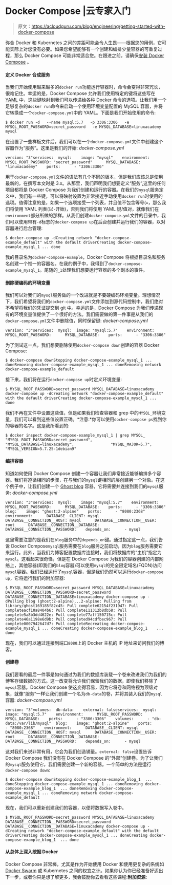 # Docker Compose |云专家入门

> 原文：<https://acloudguru.com/blog/engineering/getting-started-with-docker-compose>

弥合 Docker 和 Kubernetes 之间的差距可能会令人生畏——根据您的用例，它可能实际上对您没有必要。如果您希望能够有一个创建和编排少量容器的可重复过程，那么 Docker Compose 可能非常适合您。在跟进之前，请确保[安装 Docker Compose](https://docs.docker.com/compose/install/) 。

#### 定义 Docker 合成服务

当我们开始使用越来越多的`docker run`功能运行容器时，命令会变得非常冗长，很难记住。幸运的是，Docker Compose 允许我们使用特定的键将这些写在 [YAML](https://wpengine.linuxacademy.com/devops/learn-the-yaml-basics/?utm_source) 中，这些键映射到我们可以传递给各种 Docker 命令的选项。让我们用一个足够复杂的`docker run`命令来启动一个使用环境变量配置的 MySQL 容器，并将它转换成一个`docker-compose.yml`中的 YAML。下面是我们开始使用的命令:

```
$ docker run -d   --name mysql:5.7   -p 3306:3306   -e MYSQL_ROOT_PASSWORD=secret_password   -e MYSQL_DATABASE=linuxacademy   mysql
```

在设置了一些样板文件后，我们可以在一个`docker-compose.yml`文件中创建这个容器作为“服务”。这里是我们的开始: *docker-compose.yml*

```
version: "3"services:  mysql:    image: "mysql"    environment:      MYSQL_ROOT_PASSWORD: "secret_password"      MYSQL_DATABASE: "linuxacademy"    ports:      - "3306:3306"
```

用于`docker-compose.yml`文件的语法有几个不同的版本，但是我们应该总是使用最新的，在撰写本文时是 3.x。从那里，我们声明我们想要定义“服务”,这里的任何项目都将是 Docker Compose 为我们创建和运行的容器。在我们的`mysql`服务定义中，我们有一些键，可以将映射设置为非常接近手动使用`docker run`时使用的选项。值得注意的是，如果一个选项接受一个列表，并且值不包含等号(`=`，那么我们将使用 YAML 列表(以`-`开始)，否则我们将使用 YAML 键/值对，就像我们在`environment`部分所做的那样。从我们创建`docker-compose.yml`文件的目录中，我们可以使用带有`-d`标志的`docker-compose up`在后台创建并运行我们的容器，以对容器进行后台管理:

```
$ docker-compose up -dCreating network "docker-compose-example_default" with the default driverCreating docker-compose-example_mysql_1 ... done
```

我的目录名为`docker-compose-example`，Docker Compose 将根据目录名和服务名创建一个惟一的容器名。在我的例子中，我得到了`docker-compose-example_mysql_1`。尾随的`_1`处理我们想要运行容器的多个副本的事件。

#### 删除硬编码的环境变量

我们可以对我们的`mysql`服务做的一个改进就是不要硬编码环境变量。理想情况下，我们希望将我们的`docker-compose.yml`文件添加到源代码控制中，我们绝对不希望将我们的凭证提交到 git 中。幸运的是，Docker Compose 为我们传递现有的环境变量值提供了一个很好的方法。我们需要做的第一件事是从我们的`docker-compose.yml`文件中删除值，同时保留键: *docker-compose.yml*

```
version: "3"services:  mysql:  image: "mysql:5.7"    environment:      MYSQL_ROOT_PASSWORD:      MYSQL_DATABASE:    ports:      - "3306:3306"
```

为了测试这一点，我们想要删除使用`docker-compose down`创建的容器 Docker Compose:

```
$ docker-compose downStopping docker-compose-example_mysql_1 ... doneRemoving docker-compose-example_mysql_1 ... doneRemoving network docker-compose-example_default
```

接下来，我们将在运行`docker-compose up`时定义环境变量:

```
$ MYSQL_ROOT_PASSWORD=secret_password MYSQL_DATABASE=linuxacademy docker-compose up -dCreating network "docker-compose-example_default" with the default driverCreating docker-compose-example_mysql_1 ... done
```

我们不再在文件中设置这些值，但是如果我们检查容器和 grep 中的`MYSQL_`环境变量，我们可以看到这些值设置正确。*注意:*你可以使用`docker-compose ps`找到你的容器的名字。这是我所看到的:

```
$ docker inspect docker-compose-example_mysql_1 | grep MYSQL_                "MYSQL_ROOT_PASSWORD=secret_password",                "MYSQL_DATABASE=linuxacademy",                "MYSQL_MAJOR=5.7",                "MYSQL_VERSION=5.7.25-1debian9"
```

#### 编排容器

知道如何使用 Docker Compose 创建一个容器让我们非常接近能够编排多个容器。我们将遵循相同的步骤，在与我们的`mysql`键相同的层创建另一个对象。在这个例子中，让我们创建一个 [Ghost blog](https://hub.docker.com/_/ghost/) 容器，它将需要并连接到我们的`mysql`服务: *docker-compose.yml*

```
version: "3"services:  mysql:    image: "mysql:5.7"    environment:      MYSQL_ROOT_PASSWORD:      MYSQL_DATABASE:    ports:      - "3306:3306"  blog:    image: "ghost:2-alpine"    ports:      - "8080:2368"    environment:      DATABASE__CLIENT: mysql      DATABASE__CONNECTION__HOST: mysql      DATABASE__CONNECTION__USER: root      DATABASE__CONNECTION__DATABASE:      DATABASE__CONNECTION__PASSWORD:    depends_on:      - mysql
```

这里需要注意的是我们在`blog`服务中的`depends_on`键。通过指定这一点，我们告诉 Docker Compose`mysql`服务需要在`blog`服务之前启动，因为`blog`服务需要它来运行。此外，当我们为博客配置数据库连接时，我们将数据库的“主机”指定为`mysql`。这看起来很奇怪，但是在 Docker Compose 为我们的容器创建的内部网络上，其他容器(即我们的`blog`容器)可以使用`mysql`的完全限定域名(FQDN)访问`mysql`容器。我们已经运行了`mysql`容器，但是我们仍然可以运行`docker-compose up`，它将运行我们的附加容器:

```
$ MYSQL_ROOT_PASSWORD=secret_password MYSQL_DATABASE=linuxacademy DATABASE__CONNECTION__PASSWORD=secret_password DATABASE__CONNECTION__DATABASE=linuxacademy docker-compose up -dPulling blog (ghost:2-alpine)...2-alpine: Pulling from library/ghost169185f82c45: Pull complete62154f231947: Pull completeacf10a8404b6: Pull complete111312b8db58: Pull complete5a8b3dd4622e: Pull complete77aff150715c: Pull complete46a1198e6d9b: Pull completed94cdfbec967: Pull complete0007942647d7: Pull completeRecreating docker-compose-example_mysql_1 ... doneCreating docker-compose-example_blog_1    ... done
```

现在，我们可以通过连接到端口`8080`上的 Docker 主机的 IP 地址来访问我们的博客。

#### 创建卷

我们要看的最后一件事是如何通过为我们的数据库装载一个卷来改进我们为我们的博客存储数据的方式。这一改变将允许我们保留我们的数据，即使我们移除了`mysql`容器。Docker Compose 使这变得容易，因为它将卷和网络视为顶级对象，就像“服务”一样让我们创建一个名为`db-data`的卷，并将其装入我们的`mysql`容器: *docker-compose.yml*

```
version: "3"volumes:  db-data:    external: falseservices:  mysql:    image: "mysql:5.7"    environment:      MYSQL_ROOT_PASSWORD:      MYSQL_DATABASE:    ports:      - "3306:3306"    volumes:      - "db-data:/var/lib/mysql"  blog:    image: "ghost:2-alpine"    ports:      - "8080:2368"    environment:      DATABASE__CLIENT: mysql      DATABASE__CONNECTION__HOST: mysql      DATABASE__CONNECTION__USER: root      DATABASE__CONNECTION__DATABASE:      DATABASE__CONNECTION__PASSWORD:    depends_on:      - mysql
```

这对我们来说非常有用，它会为我们创造销量。`external: false`设置告诉 Docker Compose 我们没有在 Docker Compose 的“外部”创建卷。为了让我们的`mysql`服务使用它，我们需要创建一个新的容器。一个简单的方法是运行`docker-compose down`:

```
$ docker-compose downStopping docker-compose-example_blog_1  ... doneStopping docker-compose-example_mysql_1 ... doneRemoving docker-compose-example_blog_1  ... doneRemoving docker-compose-example_mysql_1 ... doneRemoving network docker-compose-example_default
```

现在，我们可以重新创建我们的容器，以便将数据写入卷中。

```
$ MYSQL_ROOT_PASSWORD=secret_password MYSQL_DATABASE=linuxacademy DATABASE__CONNECTION__PASSWORD=secret_password DATABASE__CONNECTION__DATABASE=linuxacademy docker-compose up -dCreating network "docker-compose-example_default" with the default driverCreating docker-compose-example_mysql_1 ... doneCreating docker-compose-example_blog_1  ... done
```

#### 从总体上深入挖掘 Docker

Docker Compose 非常棒，尤其是作为开始使用 Docker 和使用更复杂的系统如 [Docker Swarm](https://acloudguru.com/hands-on-labs/using-storage-volumes-with-docker-swarm) 或 Kubernetes 之间的权宜之计。如果你认为你已经准备好迈出下一步，或者你只是想了解更多，我会鼓励你去看看这些课程:**附加资源:**